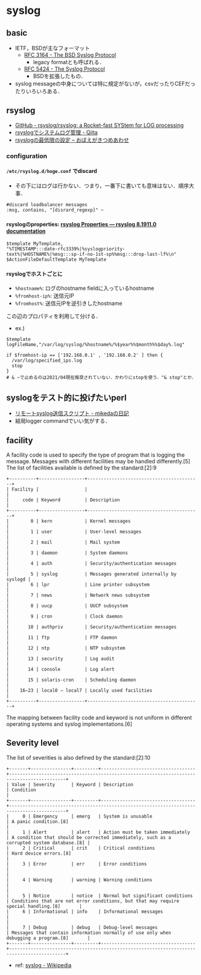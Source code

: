 # syslog

## basic
- IETF，BSDが主なフォーマット
  - [RFC 3164 - The BSD Syslog Protocol](https://tools.ietf.org/html/rfc3164)
    - legacy formatとも呼ばれる．
  - [RFC 5424 - The Syslog Protocol](https://tools.ietf.org/html/rfc5424)
    - BSDを拡張したもの．
- syslog messageの中身については特に規定がないが，csvだったりCEFだったりいろいろある．

## rsyslog
- [GitHub - rsyslog/rsyslog: a Rocket-fast SYStem for LOG processing](https://github.com/rsyslog/rsyslog)
- [rsyslogでシステムログ管理 - Qiita](https://qiita.com/tasakii/items/10db42392c487d5276da)
- [rsyslogの最低限の設定 – おぼえがきつめあわせ](http://www.no1497.com/?p=326)

### configuration
#### `/etc/rsyslog.d/hoge.conf` でdiscard
- その下にはログは行かない．つまり，一番下に書いても意味はない．順序大事．
```
#discard loadbalancer messages
:msg, contains, "[disrard_regexp]" ~
```

#### rsyslogのproperties: [rsyslog Properties — rsyslog 8.1911.0 documentation](https://www.rsyslog.com/doc/v8-stable/configuration/properties.html)
```
$template MyTemplate,
"%TIMESTAMP:::date-rfc3339%|%syslogpriority-text%|%HOSTNAME%|%msg:::sp-if-no-1st-sp%%msg:::drop-last-lf%\n"
$ActionFileDefaultTemplate MyTemplate
```
#### rsyslogでホストごとに
- `%hostname%`: ログのhostname fieldに入っているhostname
- `%fromhost-ip%`: 送信元IP
- `%fromhost%`: 送信元IPを逆引きしたhostname

この辺のプロパティを利用して分ける．
- ex.)
```
$template logFileName,"/var/log/syslog/%hostname%/%$year%%$month%%$day%.log"

if $fromhost-ip == ['192.168.0.1' , '192.168.0.2' ] then {
  /var/log/specified_ips.log
  stop
}
# & ~で止めるのは2021/04現在推奨されていない．かわりにstopを使う．"& stop"とか．

```


## syslogをテスト的に投げたいperl
- [リモートsyslog送信スクリプト - mikedaの日記](https://mikeda.hatenablog.com/entry/20101123/1290529356)
- 結局logger commandでいい気がする．

## facility
A facility code is used to specify the type of program that is logging the message. Messages with different facilities may be handled differently.[5] The list of facilities available is defined by the standard:[2]:9
```
+----------+-----------------+------------------------------------------+
| Facility |                 |                                          |
|     code | Keyword         | Description                              |
+----------+-----------------+------------------------------------------+
|        0 | kern            | Kernel messages                          |
|        1 | user            | User-level messages                      |
|        2 | mail            | Mail system                              |
|        3 | daemon          | System daemons                           |
|        4 | auth            | Security/authentication messages         |
|        5 | syslog          | Messages generated internally by syslogd |
|        6 | lpr             | Line printer subsystem                   |
|        7 | news            | Network news subsystem                   |
|        8 | uucp            | UUCP subsystem                           |
|        9 | cron            | Clock daemon                             |
|       10 | authpriv        | Security/authentication messages         |
|       11 | ftp             | FTP daemon                               |
|       12 | ntp             | NTP subsystem                            |
|       13 | security        | Log audit                                |
|       14 | console         | Log alert                                |
|       15 | solaris-cron    | Scheduling daemon                        |
|    16–23 | local0 – local7 | Locally used facilities                  |
+----------+-----------------+------------------------------------------+
```
The mapping between facility code and keyword is not uniform in different operating systems and syslog implementations.[6]

## Severity level
The list of severities is also defined by the standard:[2]:10
```
+-------+---------------+---------+-----------------------------------+-------------------------------------------------------------------------------------------+
| Value | Severity      | Keyword | Description                       | Condition                                                                                 |
+-------+---------------+---------+-----------------------------------+-------------------------------------------------------------------------------------------+
|     0 | Emergency     | emerg   | System is unusable                | A panic condition.[8]                                                                     |
|     1 | Alert         | alert   | Action must be taken immediately  | A condition that should be corrected immediately, such as a corrupted system database.[8] |
|     2 | Critical      | crit    | Critical conditions               | Hard device errors.[8]                                                                    |
|     3 | Error         | err     | Error conditions                  |                                                                                           |
|     4 | Warning       | warning | Warning conditions                |                                                                                           |
|     5 | Notice        | notice  | Normal but significant conditions | Conditions that are not error conditions, but that may require special handling.[8]       |
|     6 | Informational | info    | Informational messages            |                                                                                           |
|     7 | Debug         | debug   | Debug-level messages              | Messages that contain information normally of use only when debugging a program.[8]       |
+-------+---------------+---------+-----------------------------------+-------------------------------------------------------------------------------------------+
```
- ref: [syslog - Wikipedia](https://en.wikipedia.org/wiki/Syslog)
